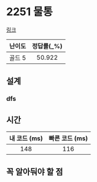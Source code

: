 # 2251 물통

[링크](https://www.acmicpc.net/problem/2251)

| 난이도 | 정답률(\_%) |
|:--:|:--------:|
| 골드 5 |  	50.922  |

## 설계

### dfs


## 시간

| 내 코드 (ms) | 빠른 코드 (ms) |
|:---------:|:----------:|
|    148    |      116      |

## 꼭 알아둬야 할 점

